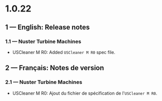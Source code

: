 # **1.0.22**

## **1 — English: Release notes**

### 1.1 — Nuster Turbine Machines

- USCleaner M R0: Added `USCleaner M R0` spec file.

## **2 — Français: Notes de version**

### 2.1 — Nuster Turbine Machines

- USCleaner M R0: Ajout du fichier de spécification de l'`USCleaner M R0`.
